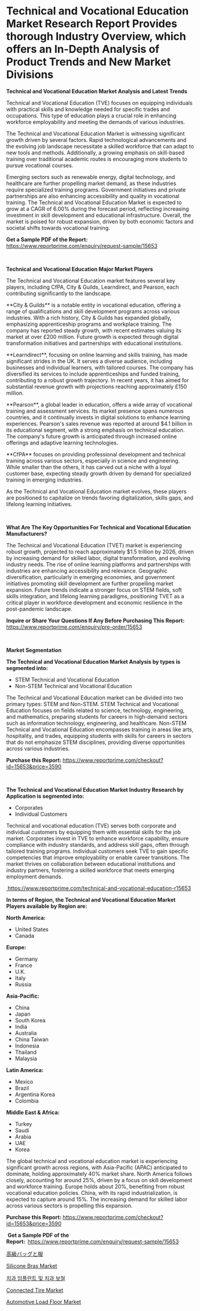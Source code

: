 <p><h1>Technical and Vocational Education Market Research Report Provides thorough Industry Overview, which offers an In-Depth Analysis of Product Trends and New Market Divisions</h1></p><p><strong>Technical and Vocational Education Market Analysis and Latest Trends</strong></p>
<p><p>Technical and Vocational Education (TVE) focuses on equipping individuals with practical skills and knowledge needed for specific trades and occupations. This type of education plays a crucial role in enhancing workforce employability and meeting the demands of various industries.</p><p>The Technical and Vocational Education Market is witnessing significant growth driven by several factors. Rapid technological advancements and the evolving job landscape necessitate a skilled workforce that can adapt to new tools and methods. Additionally, a growing emphasis on skill-based training over traditional academic routes is encouraging more students to pursue vocational courses. </p><p>Emerging sectors such as renewable energy, digital technology, and healthcare are further propelling market demand, as these industries require specialized training programs. Government initiatives and private partnerships are also enhancing accessibility and quality in vocational training. The Technical and Vocational Education Market is expected to grow at a CAGR of 6.00% during the forecast period, reflecting increasing investment in skill development and educational infrastructure. Overall, the market is poised for robust expansion, driven by both economic factors and societal shifts towards vocational training.</p></p>
<p><strong>Get a Sample PDF of the Report:&nbsp;</strong> <a href="https://www.reportprime.com/enquiry/request-sample/15653">https://www.reportprime.com/enquiry/request-sample/15653</a></p>
<p>&nbsp;</p>
<p><strong>Technical and Vocational Education Major Market Players</strong></p>
<p><p>The Technical and Vocational Education market features several key players, including CfPA, City & Guilds, Learndirect, and Pearson, each contributing significantly to the landscape.</p><p>**City & Guilds** is a notable entity in vocational education, offering a range of qualifications and skill development programs across various industries. With a rich history, City & Guilds has expanded globally, emphasizing apprenticeship programs and workplace training. The company has reported steady growth, with recent estimates valuing its market at over £200 million. Future growth is expected through digital transformation initiatives and partnerships with educational institutions.</p><p>**Learndirect**, focusing on online learning and skills training, has made significant strides in the UK. It serves a diverse audience, including businesses and individual learners, with tailored courses. The company has diversified its services to include apprenticeships and funded training, contributing to a robust growth trajectory. In recent years, it has aimed for substantial revenue growth with projections reaching approximately £150 million.</p><p>**Pearson**, a global leader in education, offers a wide array of vocational training and assessment services. Its market presence spans numerous countries, and it continually invests in digital solutions to enhance learning experiences. Pearson's sales revenue was reported at around $4.1 billion in its educational segment, with a strong emphasis on technical education. The company's future growth is anticipated through increased online offerings and adaptive learning technologies.</p><p>**CfPA** focuses on providing professional development and technical training across various sectors, especially in science and engineering. While smaller than the others, it has carved out a niche with a loyal customer base, expecting steady growth driven by demand for specialized training in emerging industries.</p><p>As the Technical and Vocational Education market evolves, these players are positioned to capitalize on trends favoring digitalization, skills gaps, and lifelong learning initiatives.</p></p>
<p>&nbsp;</p>
<p><strong>What Are The Key Opportunities For Technical and Vocational Education Manufacturers?</strong></p>
<p><p>The Technical and Vocational Education (TVET) market is experiencing robust growth, projected to reach approximately $1.5 trillion by 2026, driven by increasing demand for skilled labor, digital transformation, and evolving industry needs. The rise of online learning platforms and partnerships with industries are enhancing accessibility and relevance. Geographic diversification, particularly in emerging economies, and government initiatives promoting skill development are further propelling market expansion. Future trends indicate a stronger focus on STEM fields, soft skills integration, and lifelong learning paradigms, positioning TVET as a critical player in workforce development and economic resilience in the post-pandemic landscape.</p></p>
<p><strong>Inquire or Share Your Questions If Any Before Purchasing This Report:</strong> <a href="https://www.reportprime.com/enquiry/pre-order/15653">https://www.reportprime.com/enquiry/pre-order/15653</a></p>
<p>&nbsp;</p>
<p><strong>Market Segmentation</strong></p>
<p><strong>The Technical and Vocational Education Market Analysis by types is segmented into:</strong></p>
<p><ul><li>STEM Technical and Vocational Education</li><li>Non-STEM Technical and Vocational Education</li></ul></p>
<p><p>The Technical and Vocational Education market can be divided into two primary types: STEM and Non-STEM. STEM Technical and Vocational Education focuses on fields related to science, technology, engineering, and mathematics, preparing students for careers in high-demand sectors such as information technology, engineering, and healthcare. Non-STEM Technical and Vocational Education encompasses training in areas like arts, hospitality, and trades, equipping students with skills for careers in sectors that do not emphasize STEM disciplines, providing diverse opportunities across various industries.</p></p>
<p><strong>Purchase this Report:&nbsp;</strong><a href="https://www.reportprime.com/checkout?id=15653&price=3590">https://www.reportprime.com/checkout?id=15653&price=3590</a></p>
<p>&nbsp;</p>
<p><strong>The Technical and Vocational Education Market Industry Research by Application is segmented into:</strong></p>
<p><ul><li>Corporates</li><li>Individual Customers</li></ul></p>
<p><p>Technical and vocational education (TVE) serves both corporate and individual customers by equipping them with essential skills for the job market. Corporates invest in TVE to enhance workforce capability, ensure compliance with industry standards, and address skill gaps, often through tailored training programs. Individual customers seek TVE to gain specific competencies that improve employability or enable career transitions. The market thrives on collaboration between educational institutions and industry partners, fostering a skilled workforce that meets emerging employment demands.</p></p>
<p><a href="https://www.reportprime.com/technical-and-vocational-education-r15653">&nbsp;https://www.reportprime.com/technical-and-vocational-education-r15653</a></p>
<p><strong>In terms of Region, the Technical and Vocational Education Market Players available by Region are:</strong></p>
<p>
    <p> <strong> North America: </strong>
        <ul>
            <li>United States</li>
            <li>Canada</li>
        </ul>
        </p> 
    <p> <strong> Europe: </strong>
        <ul>
            <li>Germany</li>
            <li>France</li>
            <li>U.K.</li>
            <li>Italy</li>
            <li>Russia</li>
        </ul>
        </p> 
    <p> <strong> Asia-Pacific: </strong>
        <ul>
            <li>China</li>
            <li>Japan</li>
            <li>South Korea</li>
            <li>India</li>
            <li>Australia</li>
            <li>China Taiwan</li>
            <li>Indonesia</li>
            <li>Thailand</li>
            <li>Malaysia</li>
        </ul>
        </p> 
    <p> <strong> Latin America: </strong>
        <ul>
            <li>Mexico</li>
            <li>Brazil</li>
            <li>Argentina Korea</li>
            <li>Colombia</li>
        </ul>
        </p> 
    <p> <strong> Middle East & Africa: </strong>
        <ul>
            <li>Turkey</li>
            <li>Saudi</li>
            <li>Arabia</li>
            <li>UAE</li>
            <li>Korea</li>
        </ul>
    </p>
    </p>
<p><p>The global technical and vocational education market is experiencing significant growth across regions, with Asia-Pacific (APAC) anticipated to dominate, holding approximately 40% market share. North America follows closely, accounting for around 25%, driven by a focus on skill development and workforce training. Europe holds about 20%, benefiting from robust vocational education policies. China, with its rapid industrialization, is expected to capture around 15%. The increasing demand for skilled labor across various sectors is propelling this expansion.</p></p>
<p><strong>Purchase this Report: </strong><a href="https://www.reportprime.com/checkout?id=15653&price=3590">https://www.reportprime.com/checkout?id=15653&price=3590</a></p>
<p>&nbsp;<strong>Get a Sample PDF of the Report:&nbsp;&nbsp;</strong><a href="https://www.reportprime.com/enquiry/request-sample/15653">https://www.reportprime.com/enquiry/request-sample/15653</a></p>
<p><strong></strong></p>
<p><p><a href="https://medium.com/@sheilabruen2023/luxury-bags-and-clothing-market-%E3%81%AE%E3%82%B0%E3%83%AD%E3%83%BC%E3%83%90%E3%83%AB%E5%B8%82%E5%A0%B4%E6%A6%82%E8%A6%81%E3%81%AF-%E4%B8%96%E7%95%8C%E3%81%8A%E3%82%88%E3%81%B3%E4%B8%BB%E8%A6%81%E5%B8%82%E5%A0%B4%E3%81%AB%E3%81%8A%E3%81%91%E3%82%8B%E6%A5%AD%E7%95%8C%E3%81%AB%E5%BD%B1%E9%9F%BF%E3%82%92%E4%B8%8E%E3%81%88%E3%82%8B%E4%B8%BB%E8%A6%81%E3%81%AA%E3%83%88%E3%83%AC%E3%83%B3%E3%83%89%E3%81%AB%E3%81%A4%E3%81%84%E3%81%A6-%E7%8B%AC%E8%87%AA%E3%81%AE%E8%A6%96%E7%82%B9%E3%82%92%E6%8F%90%E4%BE%9B%E3%81%97%E3%81%BE%E3%81%99-068e5ddff365">高級バッグと服</a></p><p><a href="https://medium.com/@sheetal.reportprime/future-trends-in-global-silicone-bras-market-market-insights-and-analysis-from-2024-to-2031-in-144-3894180f3c18">Silicone Bras Market</a></p><p><a href="https://medium.com/@chungcameron76/%EC%84%B8%EA%B3%84-dental-implants-dental-prosthetics-market-%EC%9D%80-2024%EC%97%90%EC%84%9C-2031%EB%A1%9C-%EC%97%B0%ED%8F%89%EA%B7%A0-%EC%A6%9D%EA%B0%80%EC%9C%A8%EC%9D%84-%EB%B3%B4%EC%9D%BC-%EA%B2%83%EC%9C%BC%EB%A1%9C-%EC%98%88%EC%83%81%EB%90%A9%EB%8B%88%EB%8B%A4-b9059025c36f">치과 임플란트 및 치과 보철</a></p><p><a href="https://issuu.com/reportprime-2/docs/connected-tire-market-size-2030.ppt_39adcb8038360d">Connected Tire Market</a></p><p><a href="https://issuu.com/reportprime-2/docs/automotive-load-floor-market-size-2_9b7ecc1ae18fc5">Automotive Load Floor Market</a></p></p>